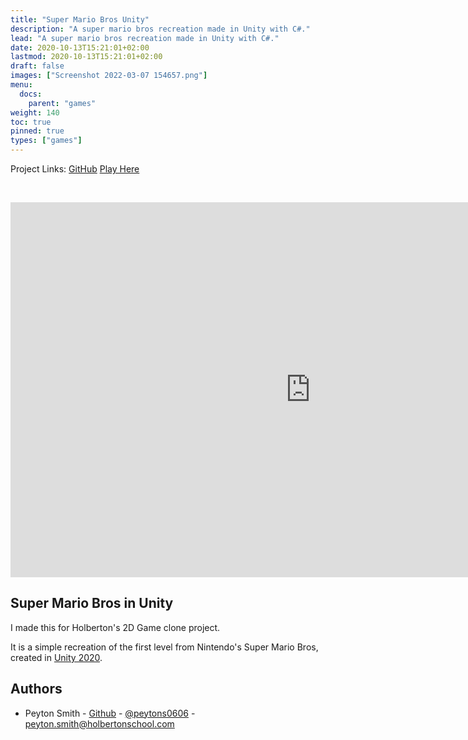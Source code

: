 ```yaml
---
title: "Super Mario Bros Unity"
description: "A super mario bros recreation made in Unity with C#."
lead: "A super mario bros recreation made in Unity with C#."
date: 2020-10-13T15:21:01+02:00
lastmod: 2020-10-13T15:21:01+02:00
draft: false
images: ["Screenshot 2022-03-07 154657.png"]
menu:
  docs:
    parent: "games"
weight: 140
toc: true
pinned: true
types: ["games"]
---
```


Project Links: [GitHub](https://github.com/peytonbrsmith/SuperMarioBros_Unity) [Play Here](https://peytonbrsmith.github.io/SuperMarioBros_Unity/)

<!-- PROJECT LOGO -->
<br />
<p align="center">
  <iframe width="960px" height="600px" src="https://peytonbrsmith.github.io/SuperMarioBros_Unity/" title="Super Mario Bros Unity clone" frameborder="0" allow="accelerometer; autoplay; clipboard-write; encrypted-media; gyroscope; picture-in-picture" allowfullscreen></iframe>
</p>

<!-- ABOUT THE PROJECT -->
## Super Mario Bros in Unity

<p>
I made this for Holberton's 2D Game clone project.

It is a simple recreation of the first level from Nintendo's Super Mario Bros, created in [Unity 2020](https://unity3d.com/unity/).
</p>

<!-- CONTACT -->
## Authors

* Peyton Smith - [Github](https://github.com/peytonbrsmith) - [@peytons0606](https://twitter.com/peytons0606) - peyton.smith@holbertonschool.com
